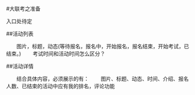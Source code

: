 #大联考之准备

入口处待定

##活动列表

　　图片，标题，动态(等待报名，报名中，开始报名，报名结束，开始考试，已结束。)
　　考试时间和活动时间怎么区分？
    
##活动详情

　　结合具体内容，必须展示的有：
　　图片、标题、动态、时间、介绍、报名人数、已结束的活动中应有我的排名，评论功能
